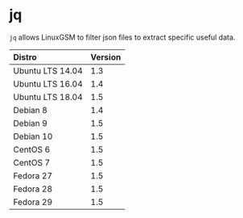# jq

`jq` allows LinuxGSM to filter json files to extract specific useful data.

| Distro | Version |
| :--- | :--- |
| Ubuntu LTS 14.04 | 1.3 |
| Ubuntu LTS 16.04 | 1.4 |
| Ubuntu LTS 18.04 | 1.5 |
| Debian 8 | 1.4 |
| Debian 9 | 1.5 |
| Debian 10 | 1.5 |
| CentOS 6 | 1.5 |
| CentOS 7 | 1.5 |
| Fedora 27 | 1.5 |
| Fedora 28 | 1.5 |
| Fedora 29 | 1.5 |
